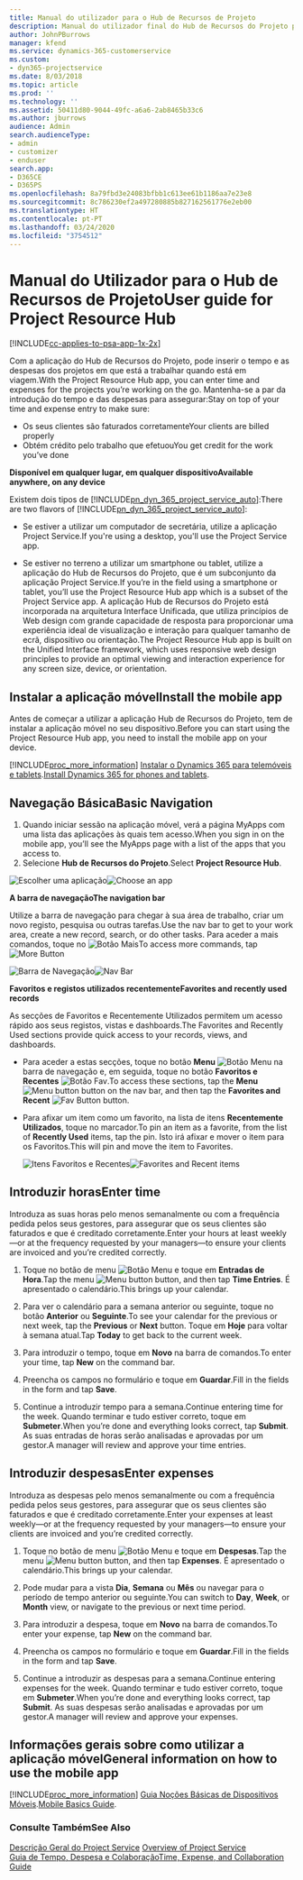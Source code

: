 ```yaml
---
title: Manual do utilizador para o Hub de Recursos de Projeto
description: Manual do utilizador final do Hub de Recursos do Projeto para o Project Service
author: JohnPBurrows
manager: kfend
ms.service: dynamics-365-customerservice
ms.custom:
- dyn365-projectservice
ms.date: 8/03/2018
ms.topic: article
ms.prod: ''
ms.technology: ''
ms.assetid: 50411d80-9044-49fc-a6a6-2ab8465b33c6
ms.author: jburrows
audience: Admin
search.audienceType:
- admin
- customizer
- enduser
search.app:
- D365CE
- D365PS
ms.openlocfilehash: 8a79fbd3e24083bfbb1c613ee61b1186aa7e23e8
ms.sourcegitcommit: 8c786230ef2a497280885b827162561776e2eb00
ms.translationtype: HT
ms.contentlocale: pt-PT
ms.lasthandoff: 03/24/2020
ms.locfileid: "3754512"
---
```

# <a name="user-guide-for-project-resource-hub"></a><span data-ttu-id="ef7f2-103">Manual do Utilizador para o Hub de Recursos de Projeto</span><span class="sxs-lookup"><span data-stu-id="ef7f2-103">User guide for Project Resource Hub</span></span>

[!INCLUDE[cc-applies-to-psa-app-1x-2x](../includes/cc-applies-to-psa-app-1x-2x.md)]

<span data-ttu-id="ef7f2-104">Com a aplicação do Hub de Recursos do Projeto, pode inserir o tempo e as despesas dos projetos em que está a trabalhar quando está em viagem.</span><span class="sxs-lookup"><span data-stu-id="ef7f2-104">With the Project Resource Hub app, you can enter time and expenses for the projects you’re working on the go.</span></span> <span data-ttu-id="ef7f2-105">Mantenha-se a par da introdução do tempo e das despesas para assegurar:</span><span class="sxs-lookup"><span data-stu-id="ef7f2-105">Stay on top of your time and expense entry to make sure:</span></span>

- <span data-ttu-id="ef7f2-106">Os seus clientes são faturados corretamente</span><span class="sxs-lookup"><span data-stu-id="ef7f2-106">Your clients are billed properly</span></span>
- <span data-ttu-id="ef7f2-107">Obtém crédito pelo trabalho que efetuou</span><span class="sxs-lookup"><span data-stu-id="ef7f2-107">You get credit for the work you’ve done</span></span>

<span data-ttu-id="ef7f2-108">**Disponível em qualquer lugar, em qualquer dispositivo**</span><span class="sxs-lookup"><span data-stu-id="ef7f2-108">**Available anywhere, on any device**</span></span>

<span data-ttu-id="ef7f2-109">Existem dois tipos de [!INCLUDE[pn_dyn_365_project_service_auto](../includes/pn-dyn-365-project-service-auto.md)]:</span><span class="sxs-lookup"><span data-stu-id="ef7f2-109">There are two flavors of [!INCLUDE[pn_dyn_365_project_service_auto](../includes/pn-dyn-365-project-service-auto.md)]:</span></span> 

- <span data-ttu-id="ef7f2-110">Se estiver a utilizar um computador de secretária, utilize a aplicação Project Service.</span><span class="sxs-lookup"><span data-stu-id="ef7f2-110">If you're using a desktop, you'll use the Project Service app.</span></span> 

- <span data-ttu-id="ef7f2-111">Se estiver no terreno a utilizar um smartphone ou tablet, utilize a aplicação do Hub de Recursos do Projeto, que é um subconjunto da aplicação Project Service.</span><span class="sxs-lookup"><span data-stu-id="ef7f2-111">If you’re in the field using a smartphone or tablet, you’ll use the Project Resource Hub app which is a subset of the Project Service  app.</span></span> <span data-ttu-id="ef7f2-112">A aplicação Hub de Recursos do Projeto está incorporada na arquitetura Interface Unificada, que utiliza princípios de Web design com grande capacidade de resposta para proporcionar uma experiência ideal de visualização e interação para qualquer tamanho de ecrã, dispositivo ou orientação.</span><span class="sxs-lookup"><span data-stu-id="ef7f2-112">The Project Resource Hub app is built on the Unified Interface framework, which uses responsive web design principles to provide an optimal viewing and interaction experience for any screen size, device, or orientation.</span></span> 


## <a name="install-the-mobile-app"></a><span data-ttu-id="ef7f2-113">Instalar a aplicação móvel</span><span class="sxs-lookup"><span data-stu-id="ef7f2-113">Install the mobile app</span></span>
<span data-ttu-id="ef7f2-114">Antes de começar a utilizar a aplicação Hub de Recursos do Projeto, tem de instalar a aplicação móvel no seu dispositivo.</span><span class="sxs-lookup"><span data-stu-id="ef7f2-114">Before you can start using the Project Resource Hub app, you need to install the mobile app on your device.</span></span> 

[!INCLUDE[proc_more_information](../includes/proc-more-information.md)] <span data-ttu-id="ef7f2-115">[Instalar o Dynamics 365 para telemóveis e tablets](../mobile-app/install-dynamics-365-for-phones-and-tablets.md).</span><span class="sxs-lookup"><span data-stu-id="ef7f2-115">[Install Dynamics 365 for phones and tablets](../mobile-app/install-dynamics-365-for-phones-and-tablets.md).</span></span>

## <a name="basic-navigation"></a><span data-ttu-id="ef7f2-116">Navegação Básica</span><span class="sxs-lookup"><span data-stu-id="ef7f2-116">Basic Navigation</span></span>
1.  <span data-ttu-id="ef7f2-117">Quando iniciar sessão na aplicação móvel, verá a página MyApps com uma lista das aplicações às quais tem acesso.</span><span class="sxs-lookup"><span data-stu-id="ef7f2-117">When you sign in on the mobile app, you’ll see the MyApps page with a list of the apps that you access to.</span></span> 
2.  <span data-ttu-id="ef7f2-118">Selecione **Hub de Recursos do Projeto**.</span><span class="sxs-lookup"><span data-stu-id="ef7f2-118">Select **Project Resource Hub**.</span></span>

<span data-ttu-id="ef7f2-119">![Escolher uma aplicação](media/chooseApp_1.png "Escolher uma aplicação")</span><span class="sxs-lookup"><span data-stu-id="ef7f2-119">![Choose an app](media/chooseApp_1.png "Choose an app")</span></span>

<span data-ttu-id="ef7f2-120">**A barra de navegação**</span><span class="sxs-lookup"><span data-stu-id="ef7f2-120">**The navigation bar**</span></span>

<span data-ttu-id="ef7f2-121">Utilize a barra de navegação para chegar à sua área de trabalho, criar um novo registo, pesquisa ou outras tarefas.</span><span class="sxs-lookup"><span data-stu-id="ef7f2-121">Use the nav bar to get to your work area, create a new record, search, or do other tasks.</span></span> <span data-ttu-id="ef7f2-122">Para aceder a mais comandos, toque no ![Botão Mais](media/MoreButton.png "Botão Mais")</span><span class="sxs-lookup"><span data-stu-id="ef7f2-122">To access more commands, tap ![More Button](media/MoreButton.png "More Button")</span></span>

<span data-ttu-id="ef7f2-123">![Barra de Navegação](media/NavBar_2.png "Barra de Navegação")</span><span class="sxs-lookup"><span data-stu-id="ef7f2-123">![Nav Bar](media/NavBar_2.png "Nav Bar")</span></span>

<span data-ttu-id="ef7f2-124">**Favoritos e registos utilizados recentemente**</span><span class="sxs-lookup"><span data-stu-id="ef7f2-124">**Favorites and recently used records**</span></span>

<span data-ttu-id="ef7f2-125">As secções de Favoritos e Recentemente Utilizados permitem um acesso rápido aos seus registos, vistas e dashboards.</span><span class="sxs-lookup"><span data-stu-id="ef7f2-125">The Favorites and Recently Used sections provide quick access to your records, views, and dashboards.</span></span> 

- <span data-ttu-id="ef7f2-126">Para aceder a estas secções, toque no botão **Menu** ![Botão Menu](media/MenuButton.png "Botão Menu") na barra de navegação e, em seguida, toque no botão **Favoritos e Recentes** ![Botão Fav](media/FavButton.png "Botão Fav").</span><span class="sxs-lookup"><span data-stu-id="ef7f2-126">To access these sections, tap the **Menu** ![Menu button](media/MenuButton.png "Menu button") button on the nav bar, and then tap the **Favorites and Recent** ![Fav Button](media/FavButton.png "Fav Button") button.</span></span>

- <span data-ttu-id="ef7f2-127">Para afixar um item como um favorito, na lista de itens **Recentemente Utilizados**, toque no marcador.</span><span class="sxs-lookup"><span data-stu-id="ef7f2-127">To pin an item as a favorite, from the list of **Recently Used** items, tap the pin.</span></span> <span data-ttu-id="ef7f2-128">Isto irá afixar e mover o item para os Favoritos.</span><span class="sxs-lookup"><span data-stu-id="ef7f2-128">This will pin and move the item to Favorites.</span></span>

  <span data-ttu-id="ef7f2-129">![Itens Favoritos e Recentes](media/Favs_3.png "Itens Favoritos e Recentes")</span><span class="sxs-lookup"><span data-stu-id="ef7f2-129">![Favorites and Recent items](media/Favs_3.png "Favorites and Recent items")</span></span>
 
## <a name="enter-time"></a><span data-ttu-id="ef7f2-130">Introduzir horas</span><span class="sxs-lookup"><span data-stu-id="ef7f2-130">Enter time</span></span>
<span data-ttu-id="ef7f2-131">Introduza as suas horas pelo menos semanalmente ou com a frequência pedida pelos seus gestores, para assegurar que os seus clientes são faturados e que é creditado corretamente.</span><span class="sxs-lookup"><span data-stu-id="ef7f2-131">Enter your hours at least weekly—or at the frequency requested by your managers—to ensure your clients are invoiced and you’re credited correctly.</span></span>

1. <span data-ttu-id="ef7f2-132">Toque no botão de menu ![Botão Menu](media/MenuButton.png "Botão Menu") e toque em **Entradas de Hora**.</span><span class="sxs-lookup"><span data-stu-id="ef7f2-132">Tap the menu ![Menu button](media/MenuButton.png "Menu button") button, and then tap **Time Entries**.</span></span> <span data-ttu-id="ef7f2-133">É apresentado o calendário.</span><span class="sxs-lookup"><span data-stu-id="ef7f2-133">This brings up your calendar.</span></span>

2. <span data-ttu-id="ef7f2-134">Para ver o calendário para a semana anterior ou seguinte, toque no botão **Anterior** ou **Seguinte**.</span><span class="sxs-lookup"><span data-stu-id="ef7f2-134">To see your calendar for the previous or next week, tap the **Previous** or **Next** button.</span></span> <span data-ttu-id="ef7f2-135">Toque em **Hoje** para voltar à semana atual.</span><span class="sxs-lookup"><span data-stu-id="ef7f2-135">Tap **Today** to get back to the current week.</span></span>

3. <span data-ttu-id="ef7f2-136">Para introduzir o tempo, toque em **Novo** na barra de comandos.</span><span class="sxs-lookup"><span data-stu-id="ef7f2-136">To enter your time, tap **New** on the command bar.</span></span> 

4. <span data-ttu-id="ef7f2-137">Preencha os campos no formulário e toque em **Guardar**.</span><span class="sxs-lookup"><span data-stu-id="ef7f2-137">Fill in the fields in the form and tap **Save**.</span></span>

5. <span data-ttu-id="ef7f2-138">Continue a introduzir tempo para a semana.</span><span class="sxs-lookup"><span data-stu-id="ef7f2-138">Continue entering time for the week.</span></span> <span data-ttu-id="ef7f2-139">Quando terminar e tudo estiver correto, toque em **Submeter**.</span><span class="sxs-lookup"><span data-stu-id="ef7f2-139">When you’re done and everything looks correct, tap **Submit**.</span></span> <span data-ttu-id="ef7f2-140">As suas entradas de horas serão analisadas e aprovadas por um gestor.</span><span class="sxs-lookup"><span data-stu-id="ef7f2-140">A manager will review and approve your time entries.</span></span>

## <a name="enter-expenses"></a><span data-ttu-id="ef7f2-141">Introduzir despesas</span><span class="sxs-lookup"><span data-stu-id="ef7f2-141">Enter expenses</span></span> 
<span data-ttu-id="ef7f2-142">Introduza as despesas pelo menos semanalmente ou com a frequência pedida pelos seus gestores, para assegurar que os seus clientes são faturados e que é creditado corretamente.</span><span class="sxs-lookup"><span data-stu-id="ef7f2-142">Enter your expenses at least weekly—or at the frequency requested by your managers—to ensure your clients are invoiced and you’re credited correctly.</span></span>

1. <span data-ttu-id="ef7f2-143">Toque no botão de menu ![Botão Menu](media/MenuButton.png "Botão Menu") e toque em **Despesas**.</span><span class="sxs-lookup"><span data-stu-id="ef7f2-143">Tap the menu ![Menu button](media/MenuButton.png "Menu button") button, and then tap **Expenses**.</span></span> <span data-ttu-id="ef7f2-144">É apresentado o calendário.</span><span class="sxs-lookup"><span data-stu-id="ef7f2-144">This brings up your calendar.</span></span>

2. <span data-ttu-id="ef7f2-145">Pode mudar para a vista **Dia**, **Semana** ou **Mês** ou navegar para o período de tempo anterior ou seguinte.</span><span class="sxs-lookup"><span data-stu-id="ef7f2-145">You can switch to **Day**, **Week**, or **Month** view, or navigate to the previous or next time period.</span></span> 

3. <span data-ttu-id="ef7f2-146">Para introduzir a despesa, toque em **Novo** na barra de comandos.</span><span class="sxs-lookup"><span data-stu-id="ef7f2-146">To enter your expense, tap **New** on the command bar.</span></span> 

4. <span data-ttu-id="ef7f2-147">Preencha os campos no formulário e toque em **Guardar**.</span><span class="sxs-lookup"><span data-stu-id="ef7f2-147">Fill in the fields in the form and tap **Save**.</span></span>

5. <span data-ttu-id="ef7f2-148">Continue a introduzir as despesas para a semana.</span><span class="sxs-lookup"><span data-stu-id="ef7f2-148">Continue entering expenses for the week.</span></span> <span data-ttu-id="ef7f2-149">Quando terminar e tudo estiver correto, toque em **Submeter**.</span><span class="sxs-lookup"><span data-stu-id="ef7f2-149">When you’re done and everything looks correct, tap **Submit**.</span></span> <span data-ttu-id="ef7f2-150">As suas despesas serão analisadas e aprovadas por um gestor.</span><span class="sxs-lookup"><span data-stu-id="ef7f2-150">A manager will review and approve your expenses.</span></span>

## <a name="general-information-on-how-to-use-the-mobile-app"></a><span data-ttu-id="ef7f2-151">Informações gerais sobre como utilizar a aplicação móvel</span><span class="sxs-lookup"><span data-stu-id="ef7f2-151">General information on how to use the mobile app</span></span> 
[!INCLUDE[proc_more_information](../includes/proc-more-information.md)] <span data-ttu-id="ef7f2-152">[Guia Noções Básicas de Dispositivos Móveis](../mobile-app/dynamics-365-phones-tablets-users-guide.md).</span><span class="sxs-lookup"><span data-stu-id="ef7f2-152">[Mobile Basics Guide](../mobile-app/dynamics-365-phones-tablets-users-guide.md).</span></span>

### <a name="see-also"></a><span data-ttu-id="ef7f2-153">Consulte Também</span><span class="sxs-lookup"><span data-stu-id="ef7f2-153">See Also</span></span>  
 <span data-ttu-id="ef7f2-154">[Descrição Geral do Project Service](../project-service/overview.md) </span><span class="sxs-lookup"><span data-stu-id="ef7f2-154">[Overview of Project Service](../project-service/overview.md) </span></span>  
 [<span data-ttu-id="ef7f2-155">Guia de Tempo, Despesa e Colaboração</span><span class="sxs-lookup"><span data-stu-id="ef7f2-155">Time, Expense, and Collaboration Guide</span></span>](../project-service/time-expense-collaboration-guide.md)   
 
